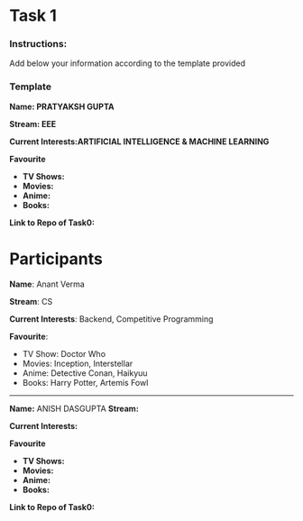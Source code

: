 # Task 1

### Instructions: 

Add below your information according to the template provided

### Template

**Name: PRATYAKSH GUPTA** 

**Stream: EEE** 

**Current Interests:ARTIFICIAL INTELLIGENCE & MACHINE LEARNING** 

**Favourite** 

- **TV Shows:**
- **Movies:** 
- **Anime:** 
- **Books:**

**Link to Repo of Task0:**

# Participants

**Name**: Anant Verma

**Stream**: CS

**Current Interests**: Backend, Competitive Programming

**Favourite**: 

- TV Show: Doctor Who
- Movies: Inception, Interstellar
- Anime: Detective Conan, Haikyuu
- Books: Harry Potter, Artemis Fowl

___


**Name:** 
ANISH DASGUPTA
**Stream:** 

**Current Interests:** 

**Favourite** 

- **TV Shows:**
- **Movies:** 
- **Anime:** 
- **Books:**

**Link to Repo of Task0:**
